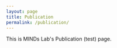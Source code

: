```yaml
---
layout: page
title: Publication
permalink: /publication/
---
```


This is MINDs Lab's Publication (test) page.

